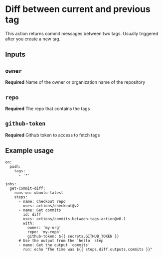 # Diff between current and previous tag

This action returns commit messages between two tags. Usually triggered after you create a new tag.

## Inputs

## `owner`

**Required** Name of the owner or organization name of the repository 

## `repo`

**Required** The repo that contains the tags

## `github-token`

**Required** Github token to access to fetch tags

## Example usage

```
on:
  push:
    tags:
      - '*'

jobs:
  get-commit-diff:
    runs-on: ubuntu-latest
    steps:
      - name: Checkout repo
        uses: actions/checkout@v2
      - name: Get commits 
        id: diff
        uses: actions/commits-between-tags-action@v0.1
        with:
          owner: 'my-org'
          repo: 'my-repo'
          github-token: ${{ secrets.GITHUB_TOKEN }}
      # Use the output from the `hello` step
      - name: Get the output 'commits'
        run: echo "The time was ${{ steps.diff.outputs.commits }}"
```
